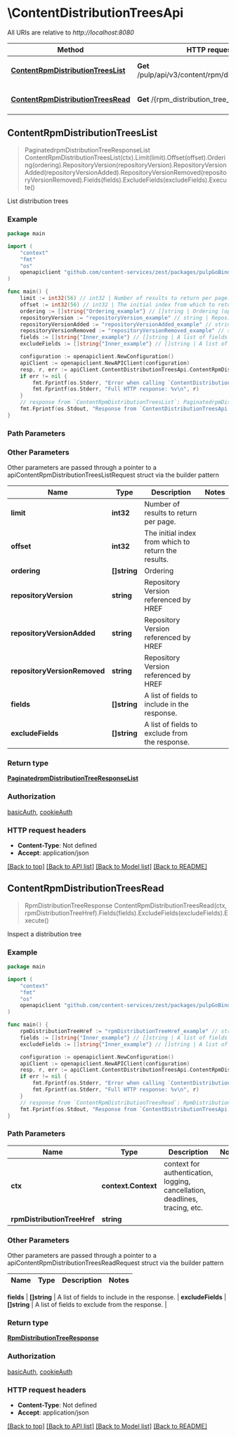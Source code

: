# \ContentDistributionTreesApi

All URIs are relative to *http://localhost:8080*

Method | HTTP request | Description
------------- | ------------- | -------------
[**ContentRpmDistributionTreesList**](ContentDistributionTreesApi.md#ContentRpmDistributionTreesList) | **Get** /pulp/api/v3/content/rpm/distribution_trees/ | List distribution trees
[**ContentRpmDistributionTreesRead**](ContentDistributionTreesApi.md#ContentRpmDistributionTreesRead) | **Get** /{rpm_distribution_tree_href} | Inspect a distribution tree



## ContentRpmDistributionTreesList

> PaginatedrpmDistributionTreeResponseList ContentRpmDistributionTreesList(ctx).Limit(limit).Offset(offset).Ordering(ordering).RepositoryVersion(repositoryVersion).RepositoryVersionAdded(repositoryVersionAdded).RepositoryVersionRemoved(repositoryVersionRemoved).Fields(fields).ExcludeFields(excludeFields).Execute()

List distribution trees



### Example

```go
package main

import (
    "context"
    "fmt"
    "os"
    openapiclient "github.com/content-services/zest/packages/pulpGoBinding"
)

func main() {
    limit := int32(56) // int32 | Number of results to return per page. (optional)
    offset := int32(56) // int32 | The initial index from which to return the results. (optional)
    ordering := []string{"Ordering_example"} // []string | Ordering (optional)
    repositoryVersion := "repositoryVersion_example" // string | Repository Version referenced by HREF (optional)
    repositoryVersionAdded := "repositoryVersionAdded_example" // string | Repository Version referenced by HREF (optional)
    repositoryVersionRemoved := "repositoryVersionRemoved_example" // string | Repository Version referenced by HREF (optional)
    fields := []string{"Inner_example"} // []string | A list of fields to include in the response. (optional)
    excludeFields := []string{"Inner_example"} // []string | A list of fields to exclude from the response. (optional)

    configuration := openapiclient.NewConfiguration()
    apiClient := openapiclient.NewAPIClient(configuration)
    resp, r, err := apiClient.ContentDistributionTreesApi.ContentRpmDistributionTreesList(context.Background()).Limit(limit).Offset(offset).Ordering(ordering).RepositoryVersion(repositoryVersion).RepositoryVersionAdded(repositoryVersionAdded).RepositoryVersionRemoved(repositoryVersionRemoved).Fields(fields).ExcludeFields(excludeFields).Execute()
    if err != nil {
        fmt.Fprintf(os.Stderr, "Error when calling `ContentDistributionTreesApi.ContentRpmDistributionTreesList``: %v\n", err)
        fmt.Fprintf(os.Stderr, "Full HTTP response: %v\n", r)
    }
    // response from `ContentRpmDistributionTreesList`: PaginatedrpmDistributionTreeResponseList
    fmt.Fprintf(os.Stdout, "Response from `ContentDistributionTreesApi.ContentRpmDistributionTreesList`: %v\n", resp)
}
```

### Path Parameters



### Other Parameters

Other parameters are passed through a pointer to a apiContentRpmDistributionTreesListRequest struct via the builder pattern


Name | Type | Description  | Notes
------------- | ------------- | ------------- | -------------
 **limit** | **int32** | Number of results to return per page. | 
 **offset** | **int32** | The initial index from which to return the results. | 
 **ordering** | **[]string** | Ordering | 
 **repositoryVersion** | **string** | Repository Version referenced by HREF | 
 **repositoryVersionAdded** | **string** | Repository Version referenced by HREF | 
 **repositoryVersionRemoved** | **string** | Repository Version referenced by HREF | 
 **fields** | **[]string** | A list of fields to include in the response. | 
 **excludeFields** | **[]string** | A list of fields to exclude from the response. | 

### Return type

[**PaginatedrpmDistributionTreeResponseList**](PaginatedrpmDistributionTreeResponseList.md)

### Authorization

[basicAuth](../README.md#basicAuth), [cookieAuth](../README.md#cookieAuth)

### HTTP request headers

- **Content-Type**: Not defined
- **Accept**: application/json

[[Back to top]](#) [[Back to API list]](../README.md#documentation-for-api-endpoints)
[[Back to Model list]](../README.md#documentation-for-models)
[[Back to README]](../README.md)


## ContentRpmDistributionTreesRead

> RpmDistributionTreeResponse ContentRpmDistributionTreesRead(ctx, rpmDistributionTreeHref).Fields(fields).ExcludeFields(excludeFields).Execute()

Inspect a distribution tree



### Example

```go
package main

import (
    "context"
    "fmt"
    "os"
    openapiclient "github.com/content-services/zest/packages/pulpGoBinding"
)

func main() {
    rpmDistributionTreeHref := "rpmDistributionTreeHref_example" // string | 
    fields := []string{"Inner_example"} // []string | A list of fields to include in the response. (optional)
    excludeFields := []string{"Inner_example"} // []string | A list of fields to exclude from the response. (optional)

    configuration := openapiclient.NewConfiguration()
    apiClient := openapiclient.NewAPIClient(configuration)
    resp, r, err := apiClient.ContentDistributionTreesApi.ContentRpmDistributionTreesRead(context.Background(), rpmDistributionTreeHref).Fields(fields).ExcludeFields(excludeFields).Execute()
    if err != nil {
        fmt.Fprintf(os.Stderr, "Error when calling `ContentDistributionTreesApi.ContentRpmDistributionTreesRead``: %v\n", err)
        fmt.Fprintf(os.Stderr, "Full HTTP response: %v\n", r)
    }
    // response from `ContentRpmDistributionTreesRead`: RpmDistributionTreeResponse
    fmt.Fprintf(os.Stdout, "Response from `ContentDistributionTreesApi.ContentRpmDistributionTreesRead`: %v\n", resp)
}
```

### Path Parameters


Name | Type | Description  | Notes
------------- | ------------- | ------------- | -------------
**ctx** | **context.Context** | context for authentication, logging, cancellation, deadlines, tracing, etc.
**rpmDistributionTreeHref** | **string** |  | 

### Other Parameters

Other parameters are passed through a pointer to a apiContentRpmDistributionTreesReadRequest struct via the builder pattern


Name | Type | Description  | Notes
------------- | ------------- | ------------- | -------------

 **fields** | **[]string** | A list of fields to include in the response. | 
 **excludeFields** | **[]string** | A list of fields to exclude from the response. | 

### Return type

[**RpmDistributionTreeResponse**](RpmDistributionTreeResponse.md)

### Authorization

[basicAuth](../README.md#basicAuth), [cookieAuth](../README.md#cookieAuth)

### HTTP request headers

- **Content-Type**: Not defined
- **Accept**: application/json

[[Back to top]](#) [[Back to API list]](../README.md#documentation-for-api-endpoints)
[[Back to Model list]](../README.md#documentation-for-models)
[[Back to README]](../README.md)

